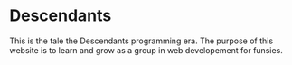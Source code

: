 # Descendants
This is the tale the Descendants programming era.
The purpose of this website is to learn and grow as a group in web developement for funsies.

